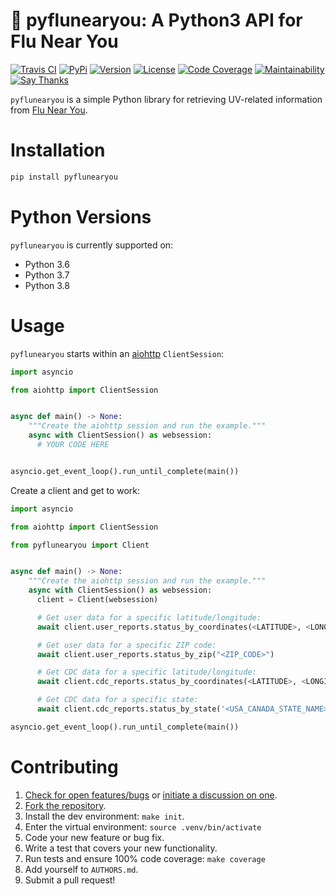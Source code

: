 # 🤒 pyflunearyou: A Python3 API for Flu Near You

[![Travis CI](https://travis-ci.org/bachya/pyflunearyou.svg?branch=master)](https://travis-ci.org/bachya/pyflunearyou)
[![PyPi](https://img.shields.io/pypi/v/pyflunearyou.svg)](https://pypi.python.org/pypi/pyflunearyou)
[![Version](https://img.shields.io/pypi/pyversions/pyflunearyou.svg)](https://pypi.python.org/pypi/pyflunearyou)
[![License](https://img.shields.io/pypi/l/pyflunearyou.svg)](https://github.com/bachya/pyflunearyou/blob/master/LICENSE)
[![Code Coverage](https://codecov.io/gh/bachya/pyflunearyou/branch/dev/graph/badge.svg)](https://codecov.io/gh/bachya/pyflunearyou)
[![Maintainability](https://api.codeclimate.com/v1/badges/dee8556060c7d0e7f2d1/maintainability)](https://codeclimate.com/github/bachya/pyflunearyou/maintainability)
[![Say Thanks](https://img.shields.io/badge/SayThanks-!-1EAEDB.svg)](https://saythanks.io/to/bachya)

`pyflunearyou` is a simple Python library for retrieving UV-related information
from [Flu Near You](https://flunearyou.org/#!/).

# Installation

```python
pip install pyflunearyou
```

# Python Versions

`pyflunearyou` is currently supported on:

* Python 3.6
* Python 3.7
* Python 3.8

# Usage

`pyflunearyou` starts within an
[aiohttp](https://aiohttp.readthedocs.io/en/stable/) `ClientSession`:

```python
import asyncio

from aiohttp import ClientSession


async def main() -> None:
    """Create the aiohttp session and run the example."""
    async with ClientSession() as websession:
      # YOUR CODE HERE


asyncio.get_event_loop().run_until_complete(main())
```

Create a client and get to work:

```python
import asyncio

from aiohttp import ClientSession

from pyflunearyou import Client


async def main() -> None:
    """Create the aiohttp session and run the example."""
    async with ClientSession() as websession:
      client = Client(websession)

      # Get user data for a specific latitude/longitude:
      await client.user_reports.status_by_coordinates(<LATITUDE>, <LONGITUDE>)

      # Get user data for a specific ZIP code:
      await client.user_reports.status_by_zip("<ZIP_CODE>")

      # Get CDC data for a specific latitude/longitude:
      await client.cdc_reports.status_by_coordinates(<LATITUDE>, <LONGITUDE>)

      # Get CDC data for a specific state:
      await client.cdc_reports.status_by_state('<USA_CANADA_STATE_NAME>')

asyncio.get_event_loop().run_until_complete(main())
```

# Contributing

1. [Check for open features/bugs](https://github.com/bachya/pyflunearyou/issues)
  or [initiate a discussion on one](https://github.com/bachya/pyflunearyou/issues/new).
2. [Fork the repository](https://github.com/bachya/pyflunearyou/fork).
3. Install the dev environment: `make init`.
4. Enter the virtual environment: `source .venv/bin/activate`
5. Code your new feature or bug fix.
6. Write a test that covers your new functionality.
7. Run tests and ensure 100% code coverage: `make coverage`
8. Add yourself to `AUTHORS.md`.
9. Submit a pull request!
